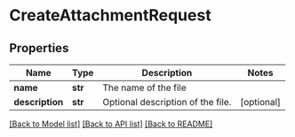 # CreateAttachmentRequest


## Properties
Name | Type | Description | Notes
------------ | ------------- | ------------- | -------------
**name** | **str** | The name of the file | 
**description** | **str** | Optional description of the file. | [optional] 

[[Back to Model list]](../../README.md#documentation-for-models) [[Back to API list]](../../README.md#documentation-for-api-endpoints) [[Back to README]](../../README.md)



